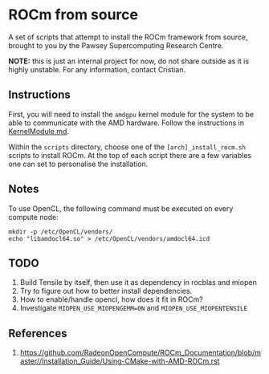 # ROCm from source

A set of scripts that attempt to install the ROCm framework from source, brought to you by the Pawsey Supercomputing Research Centre.

**NOTE:** this is just an internal project for now, do not share outside as it is highly unstable. For any information, contact Cristian.

## Instructions

First, you will need to install the `amdgpu` kernel module for the system to be able to communicate with the AMD hardware. Follow the instructions in [KernelModule.md](KernelModule.md).

Within the `scripts` directory, choose one of the `[arch]_install_rocm.sh` scripts to install ROCm. At the top of each script there are a few variables one can set to personalise the installation.


## Notes

To use OpenCL, the following command must be executed on every compute node:

```
mkdir -p /etc/OpenCL/vendors/
echo "libamdocl64.so" > /etc/OpenCL/vendors/amdocl64.icd
```

## TODO

1. Build Tensile by itself, then use it as dependency in rocblas and miopen
2. Try to figure out how to better install dependencies.
3. How to enable/handle opencl, how does it fit in ROCm?
4. Investigate `MIOPEN_USE_MIOPENGEMM=ON` and `MIOPEN_USE_MIOPENTENSILE`


## References

1. https://github.com/RadeonOpenCompute/ROCm_Documentation/blob/master//Installation_Guide/Using-CMake-with-AMD-ROCm.rst 